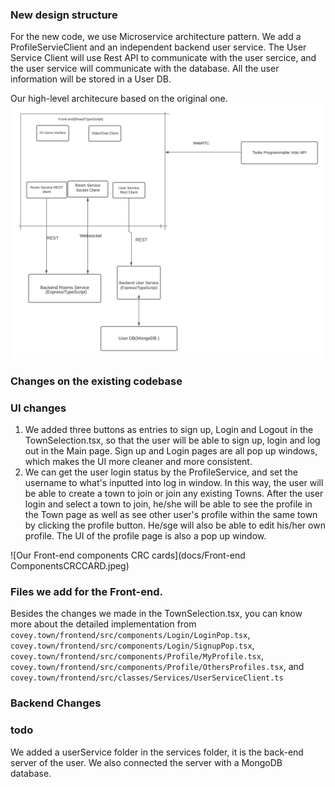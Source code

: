 ### New design structure

For the new code, we use Microservice architecture pattern. We add a ProfileServieClient and an independent backend user service. The User Service Client will use Rest API to communicate with the user sercice, and the user service will communicate with the database. All the user information will be stored in a User DB.

Our high-level architecure based on the original one.
![Our Covey.Town Architecture](docs/High-level-design.png)

### Changes on the existing codebase
### UI changes
1. We added three buttons as entries to sign up, Login and Logout in the TownSelection.tsx, so that the user will be able to sign up, login and log out in the Main page. Sign up and Login pages are all pop up windows, which makes the UI more cleaner and more consistent.
2. We can get the user login status by the ProfileService, and set the username to what's inputted into log in window. In this way, the user will be able to create a town to join or join any existing Towns.
 After the user login and select a town to join, he/she will be able to see the profile in the Town page as well as see other user's profile within the same town by clicking the profile button. He/sge will also be able to edit his/her own profile.  The UI of the profile page is also a pop up window. 

![Our Front-end components CRC cards](docs/Front-end ComponentsCRCCARD.jpeg)


### Files we add for the Front-end. 
Besides the changes we made in the TownSelection.tsx, you can know more about the detailed implementation from `covey.town/frontend/src/components/Login/LoginPop.tsx`, `covey.town/frontend/src/components/Login/SignupPop.tsx`, `covey.town/frontend/src/components/Profile/MyProfile.tsx`, `covey.town/frontend/src/components/Profile/OthersProfiles.tsx`, and `covey.town/frontend/src/classes/Services/UserServiceClient.ts`



### Backend Changes
### todo 
We added a userService folder in the services folder, it is the back-end server of the user. We also connected the server with a MongoDB database.









